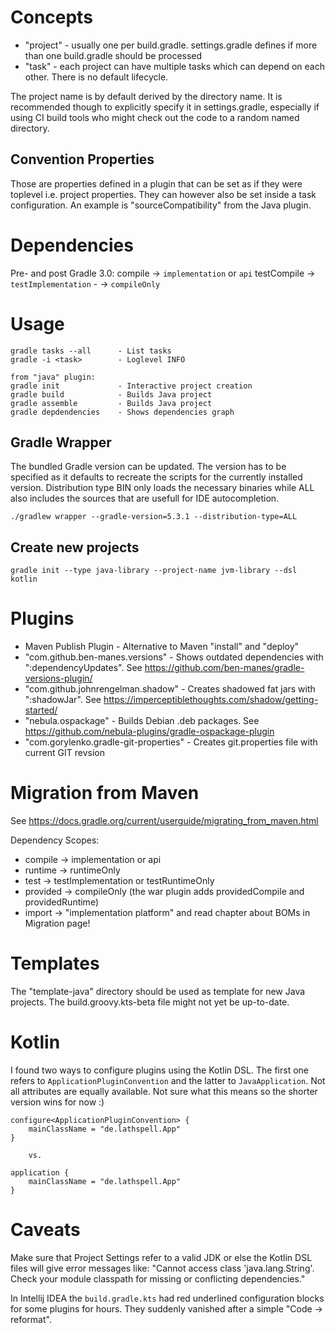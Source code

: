
Concepts
========

* "project" - usually one per build.gradle. settings.gradle defines if more than one build.gradle should be processed 
* "task" - each project can have multiple tasks which can depend on each other. There is no default lifecycle.

The project name is by default derived by the directory name. It is recommended though to
explicitly specify it in settings.gradle, especially if using CI build tools who might check out the
code to a random named directory.

Convention Properties
---------------------
Those are properties defined in a plugin that can be set as if they were toplevel i.e. project properties.
They can however also be set inside a task configuration. An example is "sourceCompatibility" from the Java plugin. 

Dependencies
============

Pre- and post Gradle 3.0:
    compile     -> `implementation` or `api`
    testCompile -> `testImplementation`
    -           -> `compileOnly` 

Usage
=====

    gradle tasks --all      - List tasks
    gradle -i <task>        - Loglevel INFO

    from "java" plugin:
    gradle init             - Interactive project creation
    gradle build            - Builds Java project
    gradle assemble         - Builds Java project
    gradle depdendencies    - Shows dependencies graph

Gradle Wrapper
--------------

The bundled Gradle version can be updated. The version has to be specified as it defaults to
recreate the scripts for the currently installed version. Distribution type BIN only loads the
necessary binaries while ALL also includes the sources that are usefull for IDE autocompletion. 

    ./gradlew wrapper --gradle-version=5.3.1 --distribution-type=ALL 

Create new projects
-------------------

    gradle init --type java-library --project-name jvm-library --dsl kotlin

Plugins
=======

* Maven Publish Plugin - Alternative to Maven "install" and "deploy"
* "com.github.ben-manes.versions" - Shows outdated dependencies with ":dependencyUpdates". See https://github.com/ben-manes/gradle-versions-plugin/
* "com.github.johnrengelman.shadow" - Creates shadowed fat jars with ":shadowJar". See https://imperceptiblethoughts.com/shadow/getting-started/
* "nebula.ospackage" - Builds Debian .deb packages. See https://github.com/nebula-plugins/gradle-ospackage-plugin
* "com.gorylenko.gradle-git-properties" - Creates git.properties file with current GIT revsion

Migration from Maven
====================

See https://docs.gradle.org/current/userguide/migrating_from_maven.html

Dependency Scopes:
* compile -> implementation or api
* runtime -> runtimeOnly
* test -> testImplementation or testRuntimeOnly
* provided -> compileOnly (the war plugin adds providedCompile and providedRuntime)
* import -> "implementation platform" and read chapter about BOMs in Migration page!

Templates
==========

The "template-java" directory should be used as template for new Java projects.
The build.groovy.kts-beta file might not yet be up-to-date.

Kotlin
======

I found two ways to configure plugins using the Kotlin DSL. The first one refers to
`ApplicationPluginConvention` and the latter to `JavaApplication`. Not all attributes
are equally available. Not sure what this means so the shorter version wins for now :)  

```
configure<ApplicationPluginConvention> {
    mainClassName = "de.lathspell.App"
}

    vs.
    
application {
    mainClassName = "de.lathspell.App"
}
```

Caveats
=======

Make sure that Project Settings refer to a valid JDK or else the Kotlin DSL files will give error messages like:
"Cannot access class 'java.lang.String'. Check your module classpath for missing or conflicting dependencies."

In Intellij IDEA the `build.gradle.kts` had red underlined configuration blocks for some plugins for hours.
They suddenly vanished after a simple "Code -> reformat".
